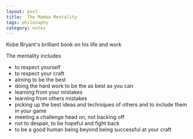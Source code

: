 ```yaml
---
layout: post
title:  The Mamba Mentality
tags: philosophy
category: notes  
--- 
```


Kobe Bryant's brilliant book on his life and work 

The mentality includes

* to respect yourself
* to respect your craft 
* aiming to be the best 
* doing the hard work to be the as best as you can
* learning from your mistakes 
* learning from others mistakes
* picking up the best ideas and techniques of others and to include them in your game 
* meeting a challenge head on, not backing off
* not to despair, to be hopeful and fight back 
* to be a good human being beyond being successful at your craft 